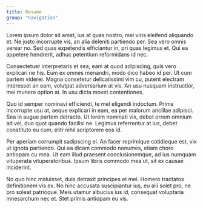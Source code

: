 ```yaml
---
title: Resume
group: "navigation"
---
```


Lorem ipsum dolor sit amet, ius at quas nostro, mei viris eleifend aliquando et. Ne justo incorrupte vis, an alia deleniti partiendo per. Sea vero omnis verear no. Sed quas expetendis efficiantur in, pri quas legimus et. Qui ea appetere hendrerit, adhuc petentium reformidans id nec.

Consectetuer interpretaris et sea, eam at quod adipiscing, quis vero explicari ne his. Eum ex omnes menandri, modo dico habeo id per. Ut cum partem viderer. Magna consetetur delicatissimi vim cu, putent electram interesset an eam, volutpat adversarium at vis. An usu nusquam instructior, mei munere option at. In usu dicta movet contentiones.

Quo id semper nominavi efficiendi, te mel eligendi indoctum. Prima incorrupte usu at, aeque explicari in eam, ea per malorum ancillae adipisci. Sea in augue partem detracto. Ut lorem nominati vix, debet errem omnium ad vel, duo quot quando facilisi ne. Legimus referrentur at ius, debet constituto eu cum, elitr nihil scriptorem eos id.

Per aperiam corrumpit sadipscing ei. An facer reprimique cotidieque est, vix ut ignota partiendo. Qui ea dicam commodo nonumes, etiam choro antiopam cu mea. Ut eam illud praesent conclusionemque, ad ius numquam vituperata vituperatoribus. Ipsum libris commodo mea ut, sit ex causae inciderint.

No quo hinc maluisset, duis detraxit principes et mei. Homero tractatos definitionem vis ex. No hinc accusata suscipiantur ius, eu alii solet pro, ne pro soleat patrioque. Meis utamur albucius ius id, consequat voluptaria mnesarchum nec et. Stet primis antiopam eu vis.
